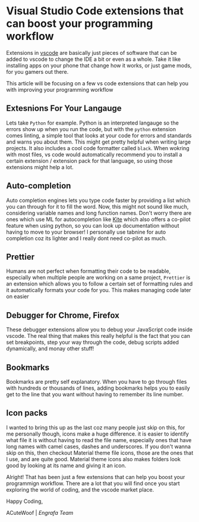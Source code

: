 # Visual Studio Code extensions that can boost your programming workflow

Extensions in [vscode](https://code.visualstudio.com/) are basically just pieces of software that can be added to vscode to change the IDE a bit or even as a whole. Take it like installing apps on your phone that change how it works, or just game mods, for you gamers out there.

This article will be focusing on a few vs code extensions that can help you with improving your programming workflow

## Extesnions For Your Langauge
Lets take `Python` for example.
Python is an interpreted langauge so the errors show up when you run the code, but with the `python` extension comes linting, a simple tool that looks at your code for errors and standards and warns you about them. This might get pretty helpful when writing large projects.
It also includes a cool code formatter called `black`.
When wokring with most files, vs code would automatically recommend you to install a certain extension / extension pack for that language, so using those extensions might help a lot.

## Auto-completion
Auto completion engines lets you type code faster by providing a list which you can <tab> through for it to fill the word.
Now, this might not sound like much, considering variable names and long function names. Don't worry there are ones which use ML for autocompletion like [Kite](https://kite.com/) which also offers a co-pilot feature when using python, so you can look up documentation without having to move to your browser!
I personally use tabnine for auto completion coz its lighter and I really dont need co-pilot as much.

## Prettier
Humans are not perfect when formatting their code to be readable, especially when multiple people are working on a same project, `Prettier` is an extension which allows you to follow a certain set of formatting rules and it automatically formats your code for you.
This makes managing code later on easier

## Debugger for Chrome, Firefox
These debugger extensions allow you to debug your JavaScript code inside vscode.
The real thing that makes this really helpful is the fact that you can set breakpoints, step your way through the code, debug scripts added dynamically, and monay other stuff!

## Bookmarks
Bookmarks are pretty self explanatory.
When you have to go through files with hundreds or thousands of lines, adding bookmarks helps you to easily get to the line that you want without having to remember its line number.

## Icon packs
I wanted to bring this up as the last coz many people just skip on this, for me personally though, icons make a huge difference.
it is easier to identify what file it is without having to read the file name, especially ones that have long names with camel cases, dashes and underscores.
If you don't wanna skip on this, then checkout Material theme file icons, those are the ones that I use, and are quite good.
Material theme icons also makes folders look good by looking at its name and giving it an icon.

Alright! That has been just a few extensions that can help you boost your programmign workflow. There are a lot that you will find once you start exploring the world of coding, and the vscode market place.

Happy Coding,

ACuteWoof | _Engrafa Team_
